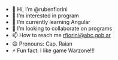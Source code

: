- 👋 Hi, I’m @rubenfiorini
- 👀 I’m interested in program 
- 🌱 I’m currently learning Angular
- 💞️ I’m looking to collaborate on programs 
- 📫 How to reach me rfiorini@abc.gob.ar
- 😄 Pronouns: Cap. Raian
- ⚡ Fun fact: I like game Warzone!!!

<!---
rubenfiorini/rubenfiorini is a ✨ special ✨ repository because its `README.md` (this file) appears on your GitHub profile.
You can click the Preview link to take a look at your changes.
--->

